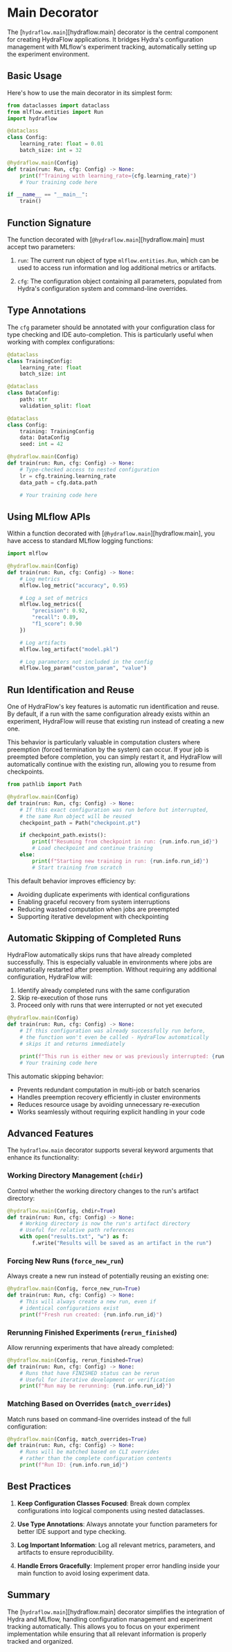 # Main Decorator

The [`hydraflow.main`][hydraflow.main] decorator is the central component
for creating HydraFlow applications. It bridges Hydra's configuration
management with MLflow's experiment tracking, automatically setting up
the experiment environment.

## Basic Usage

Here's how to use the main decorator in its simplest form:

```python
from dataclasses import dataclass
from mlflow.entities import Run
import hydraflow

@dataclass
class Config:
    learning_rate: float = 0.01
    batch_size: int = 32

@hydraflow.main(Config)
def train(run: Run, cfg: Config) -> None:
    print(f"Training with learning_rate={cfg.learning_rate}")
    # Your training code here

if __name__ == "__main__":
    train()
```

## Function Signature

The function decorated with [`@hydraflow.main`][hydraflow.main] must accept
two parameters:

1. `run`: The current run object of type `mlflow.entities.Run`, which can be used to access run
   information and log additional metrics or artifacts.

2. `cfg`: The configuration object containing all parameters, populated from
   Hydra's configuration system and command-line overrides.

## Type Annotations

The `cfg` parameter should be annotated with your configuration class for type
checking and IDE auto-completion. This is particularly useful when working
with complex configurations:

```python
@dataclass
class TrainingConfig:
    learning_rate: float
    batch_size: int

@dataclass
class DataConfig:
    path: str
    validation_split: float

@dataclass
class Config:
    training: TrainingConfig
    data: DataConfig
    seed: int = 42

@hydraflow.main(Config)
def train(run: Run, cfg: Config) -> None:
    # Type-checked access to nested configuration
    lr = cfg.training.learning_rate
    data_path = cfg.data.path

    # Your training code here
```

## Using MLflow APIs

Within a function decorated with [`@hydraflow.main`][hydraflow.main], you have
access to standard MLflow logging functions:

```python
import mlflow

@hydraflow.main(Config)
def train(run: Run, cfg: Config) -> None:
    # Log metrics
    mlflow.log_metric("accuracy", 0.95)

    # Log a set of metrics
    mlflow.log_metrics({
        "precision": 0.92,
        "recall": 0.89,
        "f1_score": 0.90
    })

    # Log artifacts
    mlflow.log_artifact("model.pkl")

    # Log parameters not included in the config
    mlflow.log_param("custom_param", "value")
```

## Run Identification and Reuse

One of HydraFlow's key features is automatic run identification and reuse. By default,
if a run with the same configuration already exists within an experiment, HydraFlow
will reuse that existing run instead of creating a new one.

This behavior is particularly valuable in computation clusters where preemption
(forced termination by the system) can occur. If your job is preempted before
completion, you can simply restart it, and HydraFlow will automatically continue
with the existing run, allowing you to resume from checkpoints.

```python
from pathlib import Path

@hydraflow.main(Config)
def train(run: Run, cfg: Config) -> None:
    # If this exact configuration was run before but interrupted,
    # the same Run object will be reused
    checkpoint_path = Path("checkpoint.pt")

    if checkpoint_path.exists():
        print(f"Resuming from checkpoint in run: {run.info.run_id}")
        # Load checkpoint and continue training
    else:
        print(f"Starting new training in run: {run.info.run_id}")
        # Start training from scratch
```

This default behavior improves efficiency by:

- Avoiding duplicate experiments with identical configurations
- Enabling graceful recovery from system interruptions
- Reducing wasted computation when jobs are preempted
- Supporting iterative development with checkpointing

## Automatic Skipping of Completed Runs

HydraFlow automatically skips runs that have already completed successfully. This is especially valuable in environments where jobs are automatically restarted after preemption. Without requiring any additional configuration, HydraFlow will:

1. Identify already completed runs with the same configuration
2. Skip re-execution of those runs
3. Proceed only with runs that were interrupted or not yet executed

```python
@hydraflow.main(Config)
def train(run: Run, cfg: Config) -> None:
    # If this configuration was already successfully run before,
    # the function won't even be called - HydraFlow automatically
    # skips it and returns immediately

    print(f"This run is either new or was previously interrupted: {run.info.run_id}")
    # Your training code here
```

This automatic skipping behavior:

- Prevents redundant computation in multi-job or batch scenarios
- Handles preemption recovery efficiently in cluster environments
- Reduces resource usage by avoiding unnecessary re-execution
- Works seamlessly without requiring explicit handling in your code

## Advanced Features

The `hydraflow.main` decorator supports several keyword arguments that enhance its functionality:

### Working Directory Management (`chdir`)

Control whether the working directory changes to the run's artifact directory:

```python
@hydraflow.main(Config, chdir=True)
def train(run: Run, cfg: Config) -> None:
    # Working directory is now the run's artifact directory
    # Useful for relative path references
    with open("results.txt", "w") as f:
        f.write("Results will be saved as an artifact in the run")
```

### Forcing New Runs (`force_new_run`)

Always create a new run instead of potentially reusing an existing one:

```python
@hydraflow.main(Config, force_new_run=True)
def train(run: Run, cfg: Config) -> None:
    # This will always create a new run, even if
    # identical configurations exist
    print(f"Fresh run created: {run.info.run_id}")
```

### Rerunning Finished Experiments (`rerun_finished`)

Allow rerunning experiments that have already completed:

```python
@hydraflow.main(Config, rerun_finished=True)
def train(run: Run, cfg: Config) -> None:
    # Runs that have FINISHED status can be rerun
    # Useful for iterative development or verification
    print(f"Run may be rerunning: {run.info.run_id}")
```

### Matching Based on Overrides (`match_overrides`)

Match runs based on command-line overrides instead of the full configuration:

```python
@hydraflow.main(Config, match_overrides=True)
def train(run: Run, cfg: Config) -> None:
    # Runs will be matched based on CLI overrides
    # rather than the complete configuration contents
    print(f"Run ID: {run.info.run_id}")
```

## Best Practices

1. **Keep Configuration Classes Focused**: Break down complex configurations
   into logical components using nested dataclasses.

2. **Use Type Annotations**: Always annotate your function parameters for
   better IDE support and type checking.

3. **Log Important Information**: Log all relevant metrics, parameters, and
   artifacts to ensure reproducibility.

4. **Handle Errors Gracefully**: Implement proper error handling inside your
   main function to avoid losing experiment data.

## Summary

The [`hydraflow.main`][hydraflow.main] decorator simplifies the integration of
Hydra and MLflow, handling configuration management and experiment tracking
automatically. This allows you to focus on your experiment implementation
while ensuring that all relevant information is properly tracked and organized.